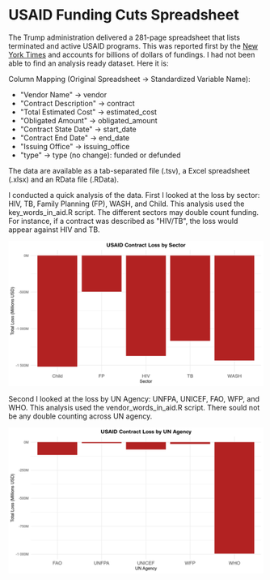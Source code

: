 # USAID Funding Cuts Spreadsheet
The Trump administration delivered a 281-page spreadsheet that lists terminated and active USAID programs. This was reported first by the [New York Times](https://www.nytimes.com/2025/03/26/health/usaid-cuts-gavi-bird-flu.html) and accounts for billions of dollars of fundings. I had not been able to find an analysis ready dataset. Here it is:

 Column Mapping (Original Spreadsheet -> Standardized Variable Name):
  
 -  "Vendor Name"              -> vendor
 -  "Contract Description"     -> contract
 -  "Total Estimated Cost"     -> estimated_cost
 -  "Obligated Amount"         -> obligated_amount
 -  "Contract State Date"      -> start_date
 -  "Contract End Date"        -> end_date
 -  "Issuing Office"           -> issuing_office
 -  "type"                     -> type (no change): funded or defunded

The data are available as a tab-separated file (.tsv), a Excel spreadsheet (.xlsx) and an RData file (.RData).

I conducted a quick analysis of the data. First I looked at the loss by sector: HIV, TB, Family Planning (FP), WASH, and Child. This analysis used the key_words_in_aid.R script. The different sectors may double count funding. For instance, if a contract was described as "HIV/TB", the loss would appear against HIV and TB.

![Alt text](img/sector.png)

Second I looked at the loss by UN Agency: UNFPA, UNICEF, FAO, WFP, and WHO. This analysis used the vendor_words_in_aid.R script. There sould not be any double counting across UN agency.

![Alt text](img/UNagency.png)

